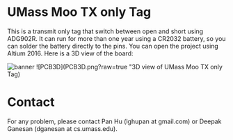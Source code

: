 # UMass Moo TX only Tag

This is a transmit only tag that switch between open and short using ADG902R. It can run for more than one year using a CR2032 battery, so you can solder the battery directly to the pins. You can open the project using Altium 2016.
Here is a 3D view of the board:

![banner](https://raw.githubusercontent.com/dmlc/web-data/master/mxnet/image/banner.png)
![PCB3D](PCB3D.png?raw=true "3D view of UMass Moo TX only Tag)

# Contact
For any problem, please contact Pan Hu (lghupan at gmail.com) or Deepak Ganesan (dganesan at cs.umass.edu).
